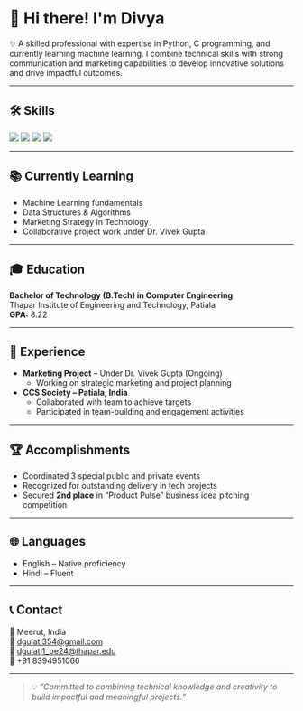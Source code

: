 # 👋 Hi there! I'm Divya

✨ A skilled professional with expertise in Python, C programming, and currently learning machine learning. I combine technical skills with strong communication and marketing capabilities to develop innovative solutions and drive impactful outcomes.

---

## 🛠️ Skills

<img src="https://img.shields.io/badge/Python-3776AB?style=for-the-badge&logo=python&logoColor=white"/> 
<img src="https://img.shields.io/badge/C-00599C?style=for-the-badge&logo=c&logoColor=white"/>
<img src="https://img.shields.io/badge/Public%20Speaking-FFD700?style=for-the-badge"/> 
<img src="https://img.shields.io/badge/Marketing-FF5733?style=for-the-badge"/>

---

## 📚 Currently Learning

- Machine Learning fundamentals
- Data Structures & Algorithms
- Marketing Strategy in Technology
- Collaborative project work under Dr. Vivek Gupta

---


## 🎓 Education

**Bachelor of Technology (B.Tech) in Computer Engineering**  
Thapar Institute of Engineering and Technology, Patiala  
**GPA:** 8.22

---

## 💼 Experience

- **Marketing Project** – Under Dr. Vivek Gupta (Ongoing)
  - Working on strategic marketing and project planning
- **CCS Society – Patiala, India**
  - Collaborated with team to achieve targets
  - Participated in team-building and engagement activities

---

## 🏆 Accomplishments

- Coordinated 3 special public and private events
- Recognized for outstanding delivery in tech projects
- Secured **2nd place** in “Product Pulse” business idea pitching competition

---

## 🌐 Languages

- English – Native proficiency
- Hindi – Fluent

---

## 📞 Contact

📍 Meerut, India  
📧 dgulati354@gmail.com  
📧 dgulati1_be24@thapar.edu  
📱 +91 8394951066

---

> 💡 *“Committed to combining technical knowledge and creativity to build impactful and meaningful projects.”*

